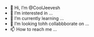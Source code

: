 - 👋 Hi, I’m @CoolJeevesh
- 👀 I’m interested in ...
- 🌱 I’m currently learning ...
- 💞️ I’m looking tohh collabbborate on ...
- 📫 How to reach me ...

<!---
CoolJeevesh/CoolJeevesh is a ✨ special ✨ repository because its `README.md` (this file) appears on your GitHub profile.
You can click the Preview link to take a look at your changes.
--->
